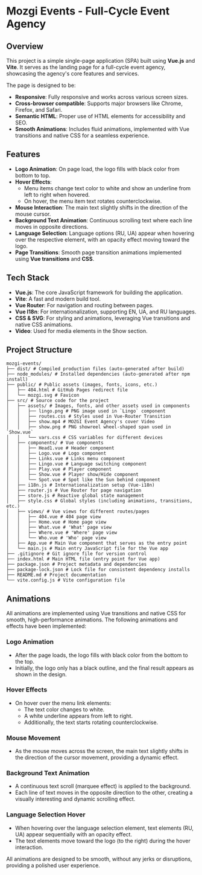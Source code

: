 # Mozgi Events - Full-Cycle Event Agency

## Overview

This project is a simple single-page application (SPA) built using **Vue.js** and **Vite**. It serves as the landing page for a full-cycle event agency, showcasing the agency's core features and services.

The page is designed to be:
- **Responsive**: Fully responsive and works across various screen sizes.
- **Cross-browser compatible**: Supports major browsers like Chrome, Firefox, and Safari.
- **Semantic HTML**: Proper use of HTML elements for accessibility and SEO.
- **Smooth Animations**: Includes fluid animations, implemented with Vue transitions and native CSS for a seamless experience.

## Features

- **Logo Animation**: On page load, the logo fills with black color from bottom to top.
- **Hover Effects**:
  - Menu items change text color to white and show an underline from left to right when hovered.
  - On hover, the menu item text rotates counterclockwise.
- **Mouse Interaction**: The main text slightly shifts in the direction of the mouse cursor.
- **Background Text Animation**: Continuous scrolling text where each line moves in opposite directions.
- **Language Selection**: Language options (RU, UA) appear when hovering over the respective element, with an opacity effect moving toward the logo.
- **Page Transitions**: Smooth page transition animations implemented using **Vue transitions** and **CSS**.

## Tech Stack

- **Vue.js**: The core JavaScript framework for building the application.
- **Vite**: A fast and modern build tool.
- **Vue Router**: For navigation and routing between pages.
- **Vue I18n**: For internationalization, supporting EN, UA, and RU languages.
- **CSS & SVG**: For styling and animations, leveraging Vue transitions and native CSS animations.
- **Video**: Used for media elements in the Show section.

## Project Structure

```arduino
mozgi-events/
├── dist/ # Compiled production files (auto-generated after build)
├── node_modules/ # Installed dependencies (auto-generated after npm install)
├── public/ # Public assets (images, fonts, icons, etc.)
│   ├── 404.html # GitHub Pages redirect file
│   └── mozgi.svg # Favicon
├── src/ # Source code for the project
│   ├── assets/ # Images, fonts, and other assets used in components
│   │   ├── lingo.png # PNG image used in `Lingo` component
│   │   ├── routes.css # Styles used in Vue-Router Transition
│   │   ├── show.mp4 # MOZGI Event Agency's cover Video
│   │   ├── show.png # PNG showreel wheel-shaped span used in `Show.vue`
│   │   └── vars.css # CSS variables for different devices
│   ├── components/ # Vue components
│   │   ├── Head1.vue # Header component
│   │   ├── Logo.vue # Logo component
│   │   ├── Links.vue # Links menu component
│   │   ├── Lingo.vue # Language switching component
│   │   ├── Play.vue # Player component
│   │   ├── Show.vue # Player show/Hide component
│   │   └── Spot.vue # Spot like the Sun behind component
│   ├── i18n.js # Internationalization setup (Vue-i18n)
│   ├── router.js # Vue Router for page navigation
│   ├── store.js # Reactive global state management
│   ├── style.css # Global styles (including animations, transitions, etc.)
│   ├── views/ # Vue views for different routes/pages
│   │   ├── 404.vue # 404 page view
│   │   ├── Home.vue # Home page view
│   │   ├── What.vue # 'What' page view
│   │   ├── Where.vue # 'Where' page view
│   │   └── Who.vue # 'Who' page view
│   ├── App.vue # Main Vue component that serves as the entry point
│   └── main.js # Main entry JavaScript file for the Vue app
├── .gitignore # Git ignore file for version control
├── index.html # Main HTML file (entry point for Vue app)
├── package.json # Project metadata and dependencies
├── package-lock.json # Lock file for consistent dependency installs
├── README.md # Project documentation
└── vite.config.js # Vite configuration file
```

## Animations

All animations are implemented using Vue transitions and native CSS for smooth, high-performance animations. The following animations and effects have been implemented:

### Logo Animation
- After the page loads, the logo fills with black color from the bottom to the top.
- Initially, the logo only has a black outline, and the final result appears as shown in the design.

### Hover Effects
- On hover over the menu link elements:
  - The text color changes to white.
  - A white underline appears from left to right.
  - Additionally, the text starts rotating counterclockwise.

### Mouse Movement
- As the mouse moves across the screen, the main text slightly shifts in the direction of the cursor movement, providing a dynamic effect.

### Background Text Animation
- A continuous text scroll (marquee effect) is applied to the background.
- Each line of text moves in the opposite direction to the other, creating a visually interesting and dynamic scrolling effect.

### Language Selection Hover
- When hovering over the language selection element, text elements (RU, UA) appear sequentially with an opacity effect.
- The text elements move toward the logo (to the right) during the hover interaction.

All animations are designed to be smooth, without any jerks or disruptions, providing a polished user experience.
